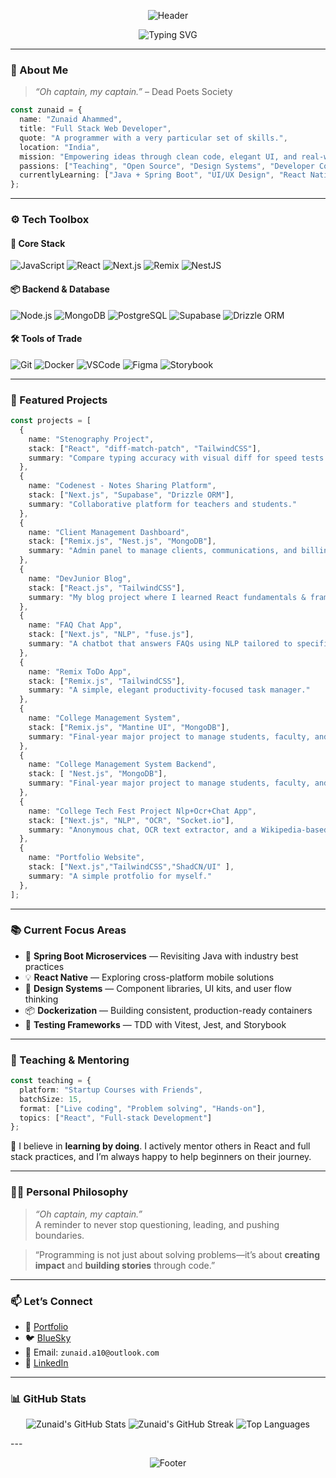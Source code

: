 
<p align="center">
  <img src="https://capsule-render.vercel.app/api?type=blur&height=300&color=gradient&text=Oh%20captain,%20My%20captain,%20I'm%20Zunaid%20Ahammed&textBg=false&reversal=false&fontAlign=50&descAlignY=83&fontSize=36" alt="Header" />
</p>

<p align="center">
  <img src="https://readme-typing-svg.demolab.com?font=Bitcount+Prop+Single&weight=600&size=24&duration=3000&pause=1000&color=00FFD2&center=true&vCenter=true&width=800&lines=Full+Stack+Web+Developer;Crafting+clean+code+and+modern+UX.;React.js+%7C+Remix.js+%7C+Next.js+%7C+Nest.js+%7C+Supabase+%7C+MongoDB;Learning+Daily,+Building+Always.;" alt="Typing SVG" />
</p>

---

### 🧭 About Me

> _“Oh captain, my captain.”_ – Dead Poets Society

```ts
const zunaid = {
  name: "Zunaid Ahammed",
  title: "Full Stack Web Developer",
  quote: "A programmer with a very particular set of skills.",
  location: "India",
  mission: "Empowering ideas through clean code, elegant UI, and real-world solutions.",
  passions: ["Teaching", "Open Source", "Design Systems", "Developer Communities"],
  currentlyLearning: ["Java + Spring Boot", "UI/UX Design", "React Native"]
};
```

---

### ⚙️ Tech Toolbox

#### 🧠 Core Stack

![JavaScript](https://img.shields.io/badge/-JavaScript-F7DF1E?style=flat-square&logo=javascript&logoColor=black)
![React](https://img.shields.io/badge/-React-61DAFB?style=flat-square&logo=react&logoColor=black)
![Next.js](https://img.shields.io/badge/-Next.js-000000?style=flat-square&logo=nextdotjs&logoColor=white)
![Remix](https://img.shields.io/badge/-Remix-000?style=flat-square&logo=remix&logoColor=white)
![NestJS](https://img.shields.io/badge/-NestJS-E0234E?style=flat-square&logo=nestjs&logoColor=white)

#### 📦 Backend & Database

![Node.js](https://img.shields.io/badge/-Node.js-339933?style=flat-square&logo=node.js&logoColor=white)
![MongoDB](https://img.shields.io/badge/-MongoDB-47A248?style=flat-square&logo=mongodb&logoColor=white)
![PostgreSQL](https://img.shields.io/badge/-PostgreSQL-336791?style=flat-square&logo=postgresql&logoColor=white)
![Supabase](https://img.shields.io/badge/-Supabase-3ECF8E?style=flat-square&logo=supabase&logoColor=white)
![Drizzle ORM](https://img.shields.io/badge/-Drizzle%20ORM-4B0082?style=flat-square)

#### 🛠 Tools of Trade

![Git](https://img.shields.io/badge/-Git-F05032?style=flat-square&logo=git&logoColor=white)
![Docker](https://img.shields.io/badge/-Docker-2496ED?style=flat-square&logo=docker&logoColor=white)
![VSCode](https://img.shields.io/badge/-VSCode-007ACC?style=flat-square&logo=visualstudiocode&logoColor=white)
![Figma](https://img.shields.io/badge/-Figma-F24E1E?style=flat-square&logo=figma&logoColor=white)
![Storybook](https://img.shields.io/badge/-Storybook-FF4785?style=flat-square&logo=storybook&logoColor=white)

---

### 🚀 Featured Projects

```ts
const projects = [
  {
    name: "Stenography Project",
    stack: ["React", "diff-match-patch", "TailwindCSS"],
    summary: "Compare typing accuracy with visual diff for speed tests."
  },
  {
    name: "Codenest - Notes Sharing Platform",
    stack: ["Next.js", "Supabase", "Drizzle ORM"],
    summary: "Collaborative platform for teachers and students."
  },
  {
    name: "Client Management Dashboard",
    stack: ["Remix.js", "Nest.js", "MongoDB"],
    summary: "Admin panel to manage clients, communications, and billing."
  },
  {
    name: "DevJunior Blog",
    stack: ["React.js", "TailwindCSS"],
    summary: "My blog project where I learned React fundamentals & framework patterns."
  },
  {
    name: "FAQ Chat App",
    stack: ["Next.js", "NLP", "fuse.js"],
    summary: "A chatbot that answers FAQs using NLP tailored to specific domains."
  },
  {
    name: "Remix ToDo App",
    stack: ["Remix.js", "TailwindCSS"],
    summary: "A simple, elegant productivity-focused task manager."
  },
  {
    name: "College Management System",
    stack: ["Remix.js", "Mantine UI", "MongoDB"],
    summary: "Final-year major project to manage students, faculty, and reports."
  },
  {
    name: "College Management System Backend",
    stack: [ "Nest.js", "MongoDB"],
    summary: "Final-year major project to manage students, faculty, and reports."
  },
  {
    name: "College Tech Fest Project Nlp+Ocr+Chat App",
    stack: ["Next.js", "NLP", "OCR", "Socket.io"],
    summary: "Anonymous chat, OCR text extractor, and a Wikipedia-based NLP chatbot."
  },
  {
    name: "Portfolio Website",
    stack: ["Next.js","TailwindCSS","ShadCN/UI" ],
    summary: "A simple protfolio for myself."
  },
];
```

---

### 📚 Current Focus Areas

- 🧠 **Spring Boot Microservices** — Revisiting Java with industry best practices  
- 💡 **React Native** — Exploring cross-platform mobile solutions  
- 🎨 **Design Systems** — Component libraries, UI kits, and user flow thinking  
- 📦 **Dockerization** — Building consistent, production-ready containers  
- 🧪 **Testing Frameworks** — TDD with Vitest, Jest, and Storybook  

---

### 🧪 Teaching & Mentoring

```ts
const teaching = {
  platform: "Startup Courses with Friends",
  batchSize: 15,
  format: ["Live coding", "Problem solving", "Hands-on"],
  topics: ["React", "Full-stack Development"]
};
```

💬 I believe in **learning by doing**. I actively mentor others in React and full stack practices, and I’m always happy to help beginners on their journey.

---

### 🧘‍♂️ Personal Philosophy

> _“Oh captain, my captain.”_  
> A reminder to never stop questioning, leading, and pushing boundaries.

> “Programming is not just about solving problems—it’s about **creating impact** and **building stories** through code.”

---

### 📫 Let’s Connect

* 🔗 [Portfolio](https://a10zas.vercel.app/)
* 🐦 [BlueSky](https://bsky.app/profile/a10zas.bsky.social)
* 📧 Email: `zunaid.a10@outlook.com`
* 💼 [LinkedIn](https://www.linkedin.com/in/zunaid-ahammed-59b381239/)

---
### 📊 GitHub Stats

<p align="center">
  <img src="https://github-readme-stats.vercel.app/api?username=a10zas&show_icons=true&theme=dracula&hide_border=true&include_all_commits=true&count_private=true" alt="Zunaid's GitHub Stats" />
  <img src="https://streak-stats.demolab.com?user=a10zas&theme=dracula&hide_border=true" alt="Zunaid's GitHub Streak" />
  <img src="https://github-readme-stats.vercel.app/api/top-langs/?username=a10zas&layout=compact&theme=dracula&hide_border=true" alt="Top Languages" />
</p>
---


<p align="center">
  <img src="https://capsule-render.vercel.app/api?type=waving&color=gradient:161b22,0d1117&height=160&section=footer&fontSize=18&fontAlignY=40&fontColor=58a6ff&fontFamily=Fira+Code&desc=“Simplicity+is+the+soul+of+efficiency.”+–+Austin+Freeman." alt="Footer" />
</p>
